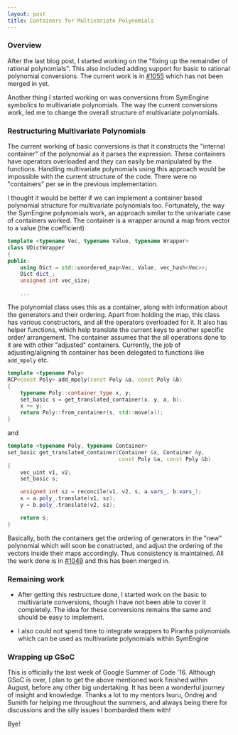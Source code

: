 ```yaml
---
layout: post
title: Containers for Multivariate Polynomials
---
```


### Overview

After the last blog post, I started working on the "fixing up the remainder of rational polynomials". This also included adding support for basic to rational polynomial conversions. The current work is in [#1055](https://github.com/symengine/symengine/pull/1055) which has not been merged in yet.

Another thing I started working on was conversions from SymEngine symbolics to multivariate polynomials. The way the current conversions work, led me to change the overall structure of multivariate polynomials.

### Restructuring Multivariate Polynomials

The current working of basic conversions is that it constructs the "internal container" of the polynomial as it parses the expression. These containers have operators overloaded and they can easily be manipulated by the functions. Handling multivariate polynomials using this approach would be impossible with the current structure of the code. There were no "containers" per se in the previous implementation.

I thought it would be better if we can implement a container based polynomial structure for multivariate polynomials too. Fortunately, the way the SymEngine polynomials work, an approach similar to the univariate case of containers worked. The container is a wrapper around a map from vector to a value (the coefficient)

```c++
template <typename Vec, typename Value, typename Wrapper>
class UDictWrapper
{
public:
    using Dict = std::unordered_map<Vec, Value, vec_hash<Vec>>;
    Dict dict_;
    unsigned int vec_size;

    ...
```
The polynomial class uses this as a container, along with information about the generators and their ordering. Apart from holding the map, this class has various constructors, and all the operators overloaded for it. It also has helper functions, which help translate the current keys to another specific order/ arrangement. The container assumes that the all operations done to it are with other "adjusted" containers. Currently, the job of adjusting/aligning th container has been delegated to functions like `add_mpoly` etc.

```c++
template <typename Poly>
RCP<const Poly> add_mpoly(const Poly &a, const Poly &b)
{
    typename Poly::container_type x, y;
    set_basic s = get_translated_container(x, y, a, b);
    x += y;
    return Poly::from_container(s, std::move(x));
}
```

and 

```c++
template <typename Poly, typename Container>
set_basic get_translated_container(Container &x, Container &y, 
								   const Poly &a, const Poly &b)
{
    vec_uint v1, v2;
    set_basic s;

    unsigned int sz = reconcile(v1, v2, s, a.vars_, b.vars_);
    x = a.poly_.translate(v1, sz);
    y = b.poly_.translate(v2, sz);

    return s;
}
```

Basically, both the containers get the ordering of generators in the "new" polynomial which will soon be constructed, and adjust the ordering of the vectors inside their maps accordingly. Thus consistency is maintained. All the work done is in [#1049](https://github.com/symengine/symengine/pull/1049) and this has been merged in.

### Remaining work

 - After getting this restructure done, I started work on the basic to multivariate conversions, though I have not been able to cover it completely. The idea for these conversions remains the same and should be easy to implement.

 - I also could not spend time to integrate wrappers to Piranha polynomials which can be used as multivariate polynomials within SymEngine

### Wrapping up GSoC

This is officially the last week of Google Summer of Code '16. Although GSoC is over, I plan to get the above mentioned work finished within August, before any other big undertaking. It has been a wonderful journey of insight and knowledge. Thanks a lot to my mentors Isuru, Ondrej and Sumith for helping me throughout the summers, and always being there for discussions and the silly issues I bombarded them with!

Bye!